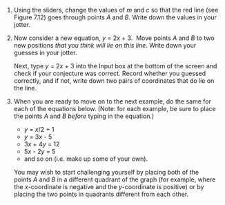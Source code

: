 1.  Using the sliders, change the values of *m* and *c* so that the red line (see Figure 7.12) goes through points *A* and *B*. Write down the values in your jotter.

2.  Now consider a new equation, *y* = 2*x* + 3.  Move points *A* and *B* to two new positions *that you think will lie on this line*. Write down your guesses in your jotter.

    Next, type *y* = 2*x* + 3 into the Input box at the bottom of the screen and check if your conjecture was correct. Record whether you guessed correctly, and if not, write down two pairs of coordinates that do lie on the line.

3.  When you are ready to move on to the next example, do the same for each of the equations below. (Note: for each example, be sure to place the points *A* and *B before* typing in the equation.)

    -   *y* = *x*/2 + 1
    -   *y* = 3*x* - 5
    -   3*x* + 4*y* = 12
    -   5*x* - 2*y* = 5
    -   and so on (i.e. make up some of your own).

    You may wish to start challenging yourself by placing both of the points *A* and *B* in a different quadrant of the graph (for example, where the *x*-coordinate is negative and the *y*-coordinate is positive) or by placing the two points in quadrants different from each other.
